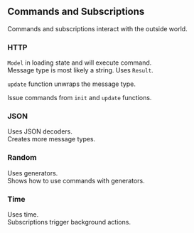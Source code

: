 ## Commands and Subscriptions

Commands and subscriptions interact with the outside world.  

### HTTP

`Model` in loading state and will execute command.  
Message type is most likely a string. Uses `Result`.  

`update` function unwraps the message type.  

Issue commands from `init` and `update` functions.  

### JSON

Uses JSON decoders.  
Creates more message types.  

### Random

Uses generators.  
Shows how to use commands with generators.  

### Time

Uses time.  
Subscriptions trigger background actions.  
